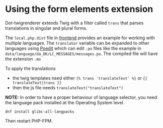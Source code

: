 # Using the form elements extension

Dot-twigrenderer extends Twig with a filter called `trans` that parses translations in singular and plural forms.

The `local.php.dist` file in [frontend](https://github.com/dotkernel/frontend/blob/4.0/config/autoload/local.php.dist) provides an example for working with multiple languages. The `translator` variable can be expanded to other languages using [Poedit](https://poedit.net/) which can edit `.po` files like the example in `data/language/da_DK/LC_MESSAGES/messages.po`. The compiled file will have the extension `.mo`

To apply the translations

- the twig templates need either `{% trans 'translateText' %}` or `{{ translateText|trans }}`
- then the js file needs `translateText("translateText")`

**NOTE:**
In order to have a proper behaviour of language selector, you need the language pack installed at the Operating System level.

`dnf install glibc-all-langpacks`

Then restart PHP-FPM.
